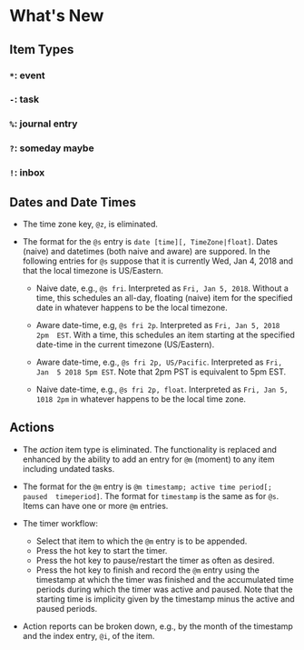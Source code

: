 # What's New

## Item Types

### `*`: event

### `-`: task

### `%`: journal entry

### `?`: someday maybe

### `!`: inbox

## Dates and Date Times

- The time zone key, `@z`, is eliminated. 

- The format for the `@s` entry is `date [time][, TimeZone|float]`. Dates 
  (naive) and datetimes (both naive and aware) are suppored. In the following 
  entries for `@s` suppose that it is currently Wed, Jan 4, 2018 and that the 
  local timezone is US/Eastern.

    - Naive date, e.g., `@s fri`.  Interpreted as `Fri, Jan 5, 2018`. Without 
      a time, this schedules an all-day, floating (naive) item for the 
      specified date in whatever happens to be the local timezone.

    - Aware date-time, e.g, `@s fri 2p`. Interpreted as `Fri, Jan 5, 2018 2pm 
      EST`. With a time, this schedules an item starting at the specified 
      date-time in the current timezone (US/Eastern).

    - Aware date-time, e.g., `@s fri 2p, US/Pacific`. Interpreted as `Fri, Jan 
      5 2018 5pm EST`. Note that 2pm PST is equivalent to 5pm EST.

    - Naive date-time, e.g., `@s fri 2p, float`. Interpreted as `Fri, Jan 5, 
      1018 2pm` in whatever happens to be the local time zone.

## Actions

- The *action* item type is eliminated. The functionality is replaced and 
  enhanced by the ability to add an entry for `@m` (moment) to any item 
  including undated tasks.

- The format for the `@m` entry is `@m timestamp; active time period[; paused 
  timeperiod]`. The format for `timestamp` is the same as for `@s`. Items can 
  have one or more `@m` entries.

- The timer workflow:
  - Select that item to which the `@m` entry is to be appended.
  - Press the hot key to start the timer.
  - Press the hot key to pause/restart the timer as often as desired.
  - Press the hot key to finish and record the `@m` entry using the timestamp 
    at which the timer was finished and the accumulated time periods during 
    which the timer was active and paused. Note that the starting time is 
    implicity given by the timestamp minus the active and paused periods.

- Action reports can be broken down, e.g., by the month of the timestamp and 
  the index entry, `@i`, of the item. 



